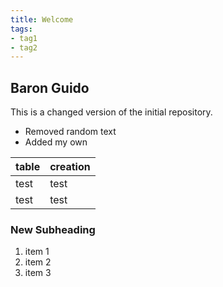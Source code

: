 ```yaml
---
title: Welcome
tags:
- tag1
- tag2
---
```


## Baron Guido

This is a changed version of the initial repository.
- Removed random text
- Added my own

table | creation
------|---------
test  | test
test  | test

### New Subheading

1. item 1
1. item 2
1. item 3
